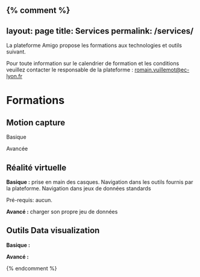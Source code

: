 {% comment %} 
---
layout: page
title: Services
permalink: /services/
---

La plateforme Amigo propose les formations aux technologies et outils suivant.


Pour toute information sur le calendrier de formation et les conditions veuillez contacter le responsable de la plateforme : romain.vuillemot@ec-lyon.fr

# Formations

## Motion capture

Basique

Avancée

## Réalité virtuelle

**Basique :** prise en main des casques. Navigation dans les outils fournis par la plateforme. Navigation dans jeux de données standards

Pré-requis: aucun.

**Avancé :** charger son propre jeu de données

## Outils Data visualization

**Basique :**

**Avancé :** 


{% endcomment %} 